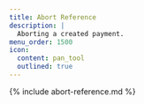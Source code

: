 ```yaml
---
title: Abort Reference
description: |
  Aborting a created payment.
menu_order: 1500
icon:
  content: pan_tool
  outlined: true
---
```


{% include abort-reference.md  %}
